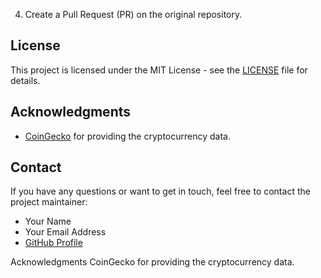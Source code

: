
4. Create a Pull Request (PR) on the original repository.

## License

This project is licensed under the MIT License - see the [LICENSE](LICENSE) file for details.

## Acknowledgments

- [CoinGecko](https://coingecko.com) for providing the cryptocurrency data.

## Contact

If you have any questions or want to get in touch, feel free to contact the project maintainer:

- Your Name
- Your Email Address
- [GitHub Profile](https://github.com/YourUsername)


Acknowledgments
CoinGecko for providing the cryptocurrency data.
